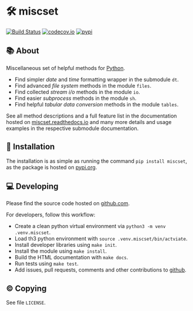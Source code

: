 # 🛠 miscset

[![Build Status](https://travis-ci.com/setempler/miscset.py.svg?branch=main)](https://app.travis-ci.com/github/setempler/miscset.py)
[![codecov.io](https://codecov.io/github/setempler/miscset.py/coverage.svg?branch=main)](https://codecov.io/github/setempler/miscset.py)
[![pypi](https://img.shields.io/pypi/v/miscset.svg)](https://pypi.org/project/miscset/)

## 📚 About

Miscellaneous set of helpful methods for [Python](https://www.python.org).

* Find simpler *date* and *time* formatting wrapper in the submodule `dt`.
* Find advanced *file system* methods in the module `files`.
* Find collected *stream i/o* methods in the module `io`.
* Find easier *subprocess* methods in the module `sh`.
* Find helpful *tabular data conversion* methods in the module `tables`.

See all method descriptions and a full feature list in the documentation hosted on [miscset.readthedocs.io](https://miscset.readthedocs.io) and many more details and usage examples in the respective submodule documentation.

## 💾 Installation

The installation is as simple as running the command `pip install miscset`,
as the package is hosted on [pypi.org](https://pypi.org/project/miscset).

## 💻 Developing

Please find the source code hosted on [github.com](https://github.com/setempler/miscset.py).

For developers, follow this workflow:

* Create a clean python virtual environment via `python3 -m venv .venv.miscset`.
* Load th3 python environment with `source .venv.miscset/bin/actviate`.
* Install developer libraries using `make init`.
* Install the module using `make install`.
* Build the HTML documentation with `make docs`.
* Run tests using `make test`.
* Add issues, pull requests, comments and other contributions to [github](https://github.com/setempler/miscset.py/issues).

## © Copying

See file `LICENSE`.
